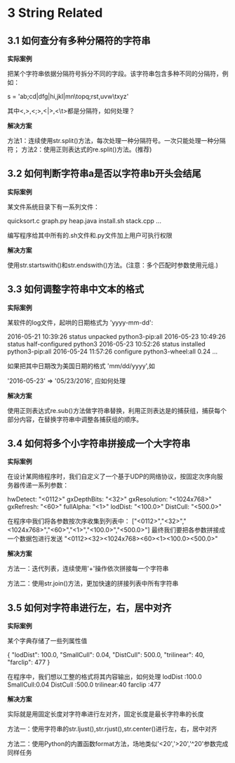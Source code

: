 
# 3 String Related

## 3.1 如何查分有多种分隔符的字符串

**实际案例**

把某个字符串依据分隔符号拆分不同的字段。该字符串包含多种不同的分隔符，例如：

s = 'ab;cd|dfg|hi,jkl|mn\topq;rst,uvw\txyz'

其中<,>,<;>,<|>,<\t>都是分隔符，如何处理？

**解决方案**

方法1：连续使用str.split()方法，每次处理一种分隔符号。一次只能处理一种分隔符；
方法2：使用正则表达式的re.split()方法。(推荐)

## 3.2 如何判断字符串a是否以字符串b开头会结尾

**实际案例**

某文件系统目录下有一系列文件：

quicksort.c
graph.py
heap.java
install.sh
stack.cpp
...

编写程序给其中所有的.sh文件和.py文件加上用户可执行权限

**解决方案**

使用str.startswith()和str.endswith()方法。(注意：多个匹配时参数使用元组.)

## 3.3 如何调整字符串中文本的格式

**实际案例**

某软件的log文件，起哄的日期格式为 'yyyy-mm-dd':

2016-05-21 10:39:26 status unpacked python3-pip:all
2016-05-23 10:49:26 status half-configured python3
2016-05-23 10:52:26 status installed python3-pip:all
2016-05-24 11:57:26 configure python3-wheel:all 0.24
...

如果把其中日期改为美国日期的格式 'mm/dd/yyyy',如


'2016-05-23' => '05/23/2016', 应如何处理

**解决方案**

使用正则表达式re.sub()方法做字符串替换，利用正则表达是的捕获组，捕获每个部分内容，在替换字符串中调整各捕获组的顺序。

## 3.4 如何将多个小字符串拼接成一个大字符串

**实际案例**

在设计某网络程序时，我们自定义了一个基于UDP的网络协议，按固定次序向服务器传递一系列参数：

hwDetect:       "<0112>"
gxDepthBits:       "<32>"
gxResolution:       "<1024x768>"
gxRefresh:       "<60>"
fullAlpha:       "<1>"
lodDist:       "<100.0>"
DistCull:       "<500.0>"

在程序中我们将各参数按次序收集到列表中：
["<0112>","<32>","<1024x768>","<60>","<1>","<100.0>","<500.0>"]
最终我们要把各参数拼接成一个数据包进行发送
"<0112><32><1024x768><60><1><100.0><500.0>"

**解决方案**

方法一：迭代列表，连续使用'+'操作依次拼接每一个字符串

方法二：使用str.join()方法，更加快速的拼接列表中所有字符串

## 3.5 如何对字符串进行左，右，居中对齐

**实际案例**

某个字典存储了一些列属性值

{
    "lodDist": 100.0,
    "SmallCull": 0.04,
    "DistCull": 500.0,
    "trilinear": 40,
    "farclip": 477
}

在程序中，我们想以工整的格式将其内容输出，如何处理
    lodDist  :100.0
    SmallCull:0.04
    DistCull :500.0
    trilinear:40
    farclip  :477

**解决方案**

实际就是用固定长度对字符串进行左对齐，固定长度是最长字符串的长度

方法一：使用字符串的str.ljust(),str.rjust(),str.center()进行左，右，居中对齐

方法二：使用Python的内置函数format方法，场地类似'<20','>20','^20'参数完成同样任务
